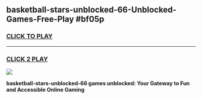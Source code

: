 
## basketball-stars-unblocked-66-Unblocked-Games-Free-Play #bf05p
<h3>
<a href="https://us.freeplayer.one?title=basketball-stars-unblocked-66&ref=9M">CLICK TO PLAY</a></h3>
<hr>

<h3>
<a href="https://us.freeplayer.one?title=basketball-stars-unblocked-66&ref=9M">CLICK 2 PLAY</a>
  
</h3>

<a href="https://us.freeplayer.one?title=basketball-stars-unblocked-66&ref=9M"><img src="https://clearcache.store/games.png"></a>


**basketball-stars-unblocked-66 games unblocked: Your Gateway to Fun and Accessible Online Gaming**
